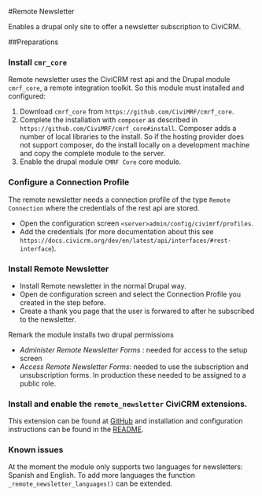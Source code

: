 #Remote Newsletter

Enables  a drupal only site to offer a newsletter subscription to CiviCRM.

##Preparations

### Install `cmr_core`
Remote newsletter uses the CiviCRM rest api and the Drupal module `cmrf_core`, a remote integration toolkit. So this module must installed and configured:

1. Download `cmrf_core` from `https://github.com/CiviMRF/cmrf_core`.
2. Complete the installation with `composer` as described in `https://github.com/CiviMRF/cmrf_core#install`. Composer adds a number of local libraries to the install. So if the hosting provider does not support composer, do the install locally on a development machine and copy the complete module to the server.
3. Enable the drupal module `CMRF Core` core module.

### Configure a Connection Profile

The remote newsletter needs a connection profile of the type `Remote Connection` where the credentials of the rest api are stored.
* Open the configuration screen `<server>admin/config/civimrf/profiles`.
* Add the credentials (for more documentation about this see `https://docs.civicrm.org/dev/en/latest/api/interfaces/#rest-interface`).

### Install  Remote Newsletter

* Install Remote newsletter in the normal Drupal way.
* Open de configuration screen and select the Connection Profile you created in the step before.
* Create a thank you page that the user is forwared to after he subscribed to the newsletter.

Remark the module installs two drupal permissions
* _Administer Remote Newsletter Forms_ : needed for access to the setup screen
* _Access Remote Newsletter Forms_: needed to use the subscription and unsubscription forms. In production these needed to be assigned to a public role.

### Install and enable the `remote_newsletter` CiviCRM extensions.

This extension can be found at [GitHub](`https://github.com/CiviCooP/remote-newsletter`) and installation and configuration instructions can be found in the [README](https://github.com/CiviCooP/remote-newsletter/blob/master/README.md).

### Known issues
At the moment the module only supports two languages for newsletters: Spanish and English. To add more languages the function `_remote_newsletter_languages()` can be extended.
